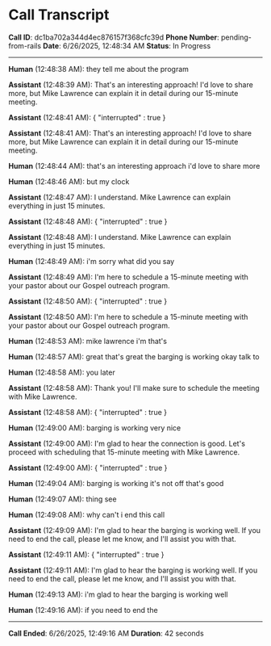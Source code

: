 # Call Transcript
**Call ID**: dc1ba702a344d4ec876157f368cfc39d
**Phone Number**: pending-from-rails
**Date**: 6/26/2025, 12:48:34 AM
**Status**: In Progress

---

**Human** (12:48:38 AM): they tell me about the program

**Assistant** (12:48:39 AM): That's an interesting approach! I'd love to share more, but Mike Lawrence can explain it in detail during our 15-minute meeting.

**Assistant** (12:48:41 AM): { "interrupted" : true }

**Assistant** (12:48:41 AM): That's an interesting approach! I'd love to share more, but Mike Lawrence can explain it in detail during our 15-minute meeting.

**Human** (12:48:44 AM): that's an interesting approach i'd love to share more

**Human** (12:48:46 AM): but my clock

**Assistant** (12:48:47 AM): I understand. Mike Lawrence can explain everything in just 15 minutes.

**Assistant** (12:48:48 AM): { "interrupted" : true }

**Assistant** (12:48:48 AM): I understand. Mike Lawrence can explain everything in just 15 minutes.

**Human** (12:48:49 AM): i'm sorry what did you say

**Assistant** (12:48:49 AM): I'm here to schedule a 15-minute meeting with your pastor about our Gospel outreach program.

**Assistant** (12:48:50 AM): { "interrupted" : true }

**Assistant** (12:48:50 AM): I'm here to schedule a 15-minute meeting with your pastor about our Gospel outreach program.

**Human** (12:48:53 AM): mike lawrence i'm that's

**Human** (12:48:57 AM): great that's great the barging is working okay talk to

**Human** (12:48:58 AM): you later

**Assistant** (12:48:58 AM): Thank you! I'll make sure to schedule the meeting with Mike Lawrence.

**Assistant** (12:48:58 AM): { "interrupted" : true }

**Human** (12:49:00 AM): barging is working very nice

**Assistant** (12:49:00 AM): I'm glad to hear the connection is good. Let's proceed with scheduling that 15-minute meeting with Mike Lawrence.

**Assistant** (12:49:00 AM): { "interrupted" : true }

**Human** (12:49:04 AM): barging is working it's not off that's good

**Human** (12:49:07 AM): thing see

**Human** (12:49:08 AM): why can't i end this call

**Assistant** (12:49:09 AM): I'm glad to hear the barging is working well. If you need to end the call, please let me know, and I'll assist you with that.

**Assistant** (12:49:11 AM): { "interrupted" : true }

**Assistant** (12:49:11 AM): I'm glad to hear the barging is working well. If you need to end the call, please let me know, and I'll assist you with that.

**Human** (12:49:13 AM): i'm glad to hear the barging is working well

**Human** (12:49:16 AM): if you need to end the


---

**Call Ended**: 6/26/2025, 12:49:16 AM
**Duration**: 42 seconds
